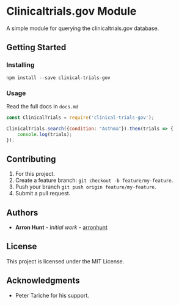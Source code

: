 # Clinicaltrials.gov Module

A simple module for querying the clinicaltrials.gov database.

## Getting Started

### Installing

```
npm install --save clinical-trials-gov
```

### Usage

Read the full docs in `docs.md`

```js
const ClinicalTrials = require('clinical-trials-gov');

ClinicalTrials.search({condition: "Asthma"}).then(trials => {
    console.log(trials);
});
```

## Contributing

1. For this project.
2. Create a feature branch: `git checkout -b feature/my-feature`.
3. Push your branch `git push origin feature/my-feature`.
4. Submit a pull request.

## Authors

* **Arron Hunt** - *Initial work* - [arronhunt](https://github.com/arronhunt)

## License

This project is licensed under the MIT License.

## Acknowledgments

* Peter Tariche for his support.
